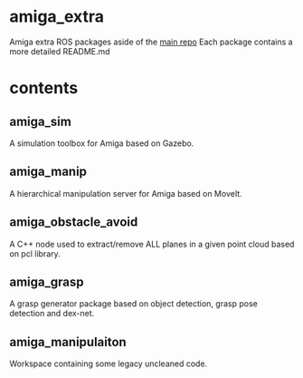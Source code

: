 # amiga_extra

Amiga extra ROS packages aside of the [main repo](https://github.com/NicoLingg/ur10e_robotiq/tree/noetic)
Each package contains a more detailed README.md

# contents

## amiga_sim

A simulation toolbox for Amiga based on Gazebo.

## amiga_manip

A hierarchical manipulation server for Amiga based on MoveIt. 

## amiga_obstacle_avoid

A C++ node used to extract/remove ALL planes in a given point cloud based on pcl library.

## amiga_grasp

A grasp generator package based on object detection, grasp pose detection and dex-net.

## amiga_manipulaiton

Workspace containing some legacy uncleaned code.

